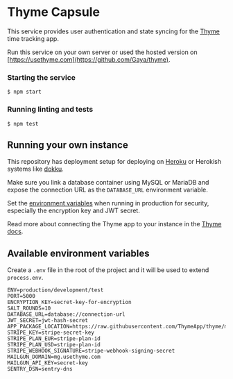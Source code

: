 # Thyme Capsule

This service provides user authentication and state syncing for the [Thyme](https://github.com/Gaya/thyme) time tracking app.

Run this service on your own server or used the hosted version on [https://usethyme.com](https://github.com/Gaya/thyme).

### Starting the service
`$ npm start`

### Running linting and tests
`$ npm test`

## Running your own instance

This repository has deployment setup for deploying on [Heroku](https://www.heroku.com/) or Herokish systems like [dokku](http://dokku.viewdocs.io/dokku/).

Make sure you link a database container using MySQL or MariaDB and expose the connection URL as the `DATABASE_URL` environment variable.

Set the [environment variables](#available-environment-variables) when running in production for security, especially the encryption key and JWT secret.

Read more about connecting the Thyme app to your instance in the [Thyme docs](https://github.com/Gaya/thyme).

## Available environment variables

Create a `.env` file in the root of the project and it will be used to extend `process.env`.

```
ENV=production/development/test
PORT=5000
ENCRYPTION_KEY=secret-key-for-encryption
SALT_ROUNDS=10
DATABASE_URL=database://connection-url
JWT_SECRET=jwt-hash-secret
APP_PACKAGE_LOCATION=https://raw.githubusercontent.com/ThymeApp/thyme/master/package.json
STRIPE_KEY=stripe-secret-key
STRIPE_PLAN_EUR=stripe-plan-id
STRIPE_PLAN_USD=stripe-plan-id
STRIPE_WEBHOOK_SIGNATURE=stripe-webhook-signing-secret
MAILGUN_DOMAIN=mg.usethyme.com
MAILGUN_API_KEY=secret-key
SENTRY_DSN=sentry-dns
```
